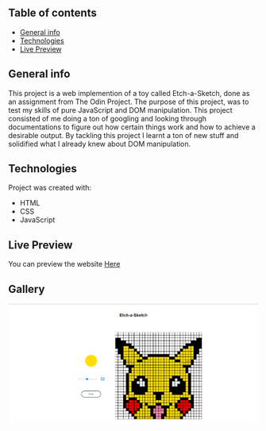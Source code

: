## Table of contents
* [General info](#general-info)
* [Technologies](#technologies)
* [Live Preview](#live-preview)

## General info
This project is a web implemention of a toy called Etch-a-Sketch, done as an assignment from The Odin Project.
The purpose of this project, was to test my skills of pure JavaScript and DOM manipulation.
This project consisted of me doing a ton of googling and looking through documentations to figure out how certain things work and how to achieve a desirable output.
By tackling this project I learnt a ton of new stuff and solidified what I already knew about DOM manipulation.

	
## Technologies
Project was created with:
* HTML
* CSS
* JavaScript
	
## Live Preview
You can preview the website [Here](https://xwexerx.github.io/Etch-a-sketch/)

## Gallery
![Completed Project Image](/img/Etch-a-Sketch.png)

